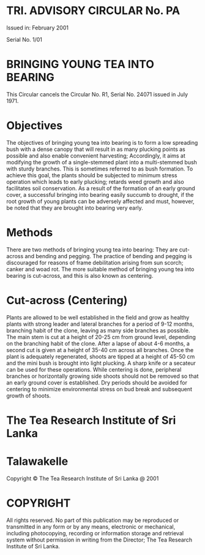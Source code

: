 # TRI. ADVISORY CIRCULAR No. PA

Issued in: February 2001

Serial No. 1/01

# BRINGING YOUNG TEA INTO BEARING

This Circular cancels the Circular No. R1, Serial No. 24071 issued in July 1971.

# Objectives

The objectives of bringing young tea into bearing is to form a low spreading bush with a dense canopy that will result in as many plucking points as possible and also enable convenient harvesting; Accordingly, it aims at modifying the growth of a single-stemmed plant into a multi-stemmed bush with sturdy branches. This is sometimes referred to as bush formation. To achieve this goal, the plants should be subjected to minimum stress operation which leads to early plucking; retards weed growth and also facilitates soil conservation. As a result of the formation of an early ground cover, a successful bringing into bearing easily succumb to drought, if the root growth of young plants can be adversely affected and must, however, be noted that they are brought into bearing very early.

# Methods

There are two methods of bringing young tea into bearing: They are cut-across and bending and pegging. The practice of bending and pegging is discouraged for reasons of frame debilitation arising from sun scorch; canker and woad rot. The more suitable method of bringing young tea into bearing is cut-across, and this is also known as centering.

# Cut-across (Centering)

Plants are allowed to be well established in the field and grow as healthy plants with strong leader and lateral branches for a period of 9-12 months, branching habit of the clone, leaving as many side branches as possible. The main stem is cut at a height of 20-25 cm from ground level, depending on the branching habit of the clone. After a lapse of about 4-6 months, a second cut is given at a height of 35-40 cm across all branches. Once the plant is adequately regenerated, shoots are tipped at a height of 45-50 cm and the mini bush is brought into light plucking. A sharp knife or a secateur can be used for these operations. While centering is done, peripheral branches or horizontally growing side shoots should not be removed so that an early ground cover is established. Dry periods should be avoided for centering to minimize environmental stress on bud break and subsequent growth of shoots.
# The Tea Research Institute of Sri Lanka

# Talawakelle

Copyright &copy; The Tea Research Institute of Sri Lanka @ 2001

# COPYRIGHT

All rights reserved. No part of this publication may be reproduced or transmitted in any form or by any means, electronic or mechanical, including photocopying, recording or information storage and retrieval system without permission in writing from the Director; The Tea Research Institute of Sri Lanka.